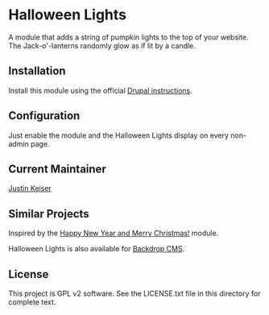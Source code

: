 # Halloween Lights

A module that adds a string of pumpkin lights to the top of your website.  The Jack-o'-lanterns randomly glow as if lit by a candle.

## Installation

Install this module using the official [Drupal instructions](https://www.drupal.org/node/1897420).

## Configuration

Just enable the module and the Halloween Lights display on every non-admin page.

## Current Maintainer

[Justin Keiser](https://www.drupal.org/u/keiserjb)

## Similar Projects

Inspired by the [Happy New Year and Merry Christmas!](https://www.drupal.org/project/happy_new_year) module.

Halloween Lights is also available for [Backdrop CMS](https://backdropcms.org/project/halloween_lights).

## License

This project is GPL v2 software. See the LICENSE.txt file in this directory for complete text.
